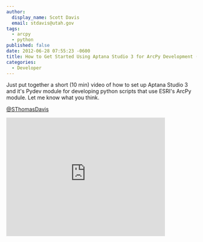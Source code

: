 ```yaml
---
author:
  display_name: Scott Davis
  email: stdavis@utah.gov
tags:
  - arcpy
  - python
published: false
date: 2012-06-28 07:55:23 -0600
title: How to Get Started Using Aptana Studio 3 for ArcPy Development (Screencast)
categories:
  - Developer
---
```

<p>Just put together a short (10 min) video of how to set up Aptana Studio 3 and it's Pydev module for developing python scripts that use ESRI's ArcPy module. Let me know what you think.</p>
<p><a href="https://twitter.com/SThomasDavis" target="_blank">@SThomasDavis</a></p>
<p><iframe src="http://www.youtube.com/embed/72AGGd6-rp8" frameborder="0" width="420" height="315"></iframe></p>
